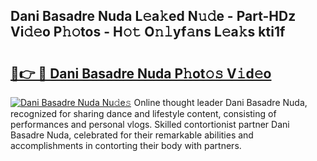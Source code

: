 ## Dani Basadre Nuda L𝚎a𝚔ed N𝚞𝚍e - Part-HDz Vi𝚍𝚎o P𝚑𝚘tos - H𝚘𝚝 O𝚗𝚕yf𝚊ns L𝚎a𝚔s kti1f

# <h2><a href="http://kfen316.oniu.top/?m=Dani+Basadre+Nuda">🔗👉 🔴 Dani Basadre Nuda P𝚑ot𝚘𝚜 V𝚒d𝚎o</a></h2>

[![Dani Basadre Nuda Nu𝚍e𝚜](https://i.imgur.com/0qMVB7G.gif)](http://kfen316.oniu.top/?m=Dani+Basadre+Nuda)
Online thought leader Dani Basadre Nuda, recognized for sharing dance and lifestyle content, consisting of performances and personal vlogs. Skilled contortionist partner Dani Basadre Nuda, celebrated for their remarkable abilities and accomplishments in contorting their body with partners.  
